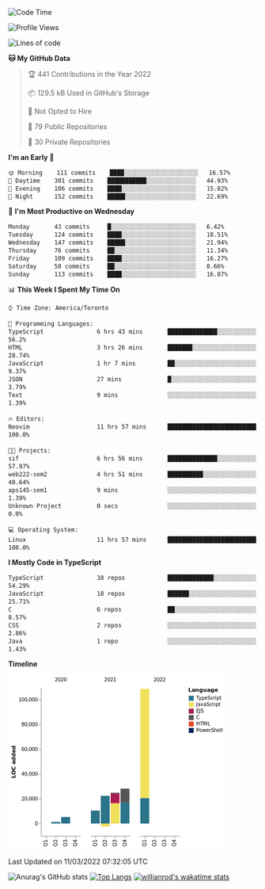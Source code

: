 <!--START_SECTION:waka-->
![Code Time](http://img.shields.io/badge/Code%20Time-183%20hrs%2012%20mins-blue)

![Profile Views](http://img.shields.io/badge/Profile%20Views-13-blue)

![Lines of code](https://img.shields.io/badge/From%20Hello%20World%20I%27ve%20Written-199%20Thousand%20lines%20of%20code-blue)

**🐱 My GitHub Data** 

> 🏆 441 Contributions in the Year 2022
 > 
> 📦 129.5 kB Used in GitHub's Storage 
 > 
> 🚫 Not Opted to Hire
 > 
> 📜 79 Public Repositories 
 > 
> 🔑 30 Private Repositories  
 > 
**I'm an Early 🐤** 

```text
🌞 Morning    111 commits    ████░░░░░░░░░░░░░░░░░░░░░   16.57% 
🌆 Daytime    301 commits    ███████████░░░░░░░░░░░░░░   44.93% 
🌃 Evening    106 commits    ████░░░░░░░░░░░░░░░░░░░░░   15.82% 
🌙 Night      152 commits    █████░░░░░░░░░░░░░░░░░░░░   22.69%

```
📅 **I'm Most Productive on Wednesday** 

```text
Monday       43 commits     █░░░░░░░░░░░░░░░░░░░░░░░░   6.42% 
Tuesday      124 commits    ████░░░░░░░░░░░░░░░░░░░░░   18.51% 
Wednesday    147 commits    █████░░░░░░░░░░░░░░░░░░░░   21.94% 
Thursday     76 commits     ██░░░░░░░░░░░░░░░░░░░░░░░   11.34% 
Friday       109 commits    ████░░░░░░░░░░░░░░░░░░░░░   16.27% 
Saturday     58 commits     ██░░░░░░░░░░░░░░░░░░░░░░░   8.66% 
Sunday       113 commits    ████░░░░░░░░░░░░░░░░░░░░░   16.87%

```


📊 **This Week I Spent My Time On** 

```text
⌚︎ Time Zone: America/Toronto

💬 Programming Languages: 
TypeScript               6 hrs 43 mins       ██████████████░░░░░░░░░░░   56.2% 
HTML                     3 hrs 26 mins       ███████░░░░░░░░░░░░░░░░░░   28.74% 
JavaScript               1 hr 7 mins         ██░░░░░░░░░░░░░░░░░░░░░░░   9.37% 
JSON                     27 mins             █░░░░░░░░░░░░░░░░░░░░░░░░   3.79% 
Text                     9 mins              ░░░░░░░░░░░░░░░░░░░░░░░░░   1.39%

🔥 Editors: 
Neovim                   11 hrs 57 mins      █████████████████████████   100.0%

🐱‍💻 Projects: 
sif                      6 hrs 56 mins       ██████████████░░░░░░░░░░░   57.97% 
web222-sem2              4 hrs 51 mins       ██████████░░░░░░░░░░░░░░░   40.64% 
aps145-sem1              9 mins              ░░░░░░░░░░░░░░░░░░░░░░░░░   1.39% 
Unknown Project          0 secs              ░░░░░░░░░░░░░░░░░░░░░░░░░   0.0%

💻 Operating System: 
Linux                    11 hrs 57 mins      █████████████████████████   100.0%

```

**I Mostly Code in TypeScript** 

```text
TypeScript               38 repos            █████████████░░░░░░░░░░░░   54.29% 
JavaScript               18 repos            ██████░░░░░░░░░░░░░░░░░░░   25.71% 
C                        6 repos             ██░░░░░░░░░░░░░░░░░░░░░░░   8.57% 
CSS                      2 repos             ░░░░░░░░░░░░░░░░░░░░░░░░░   2.86% 
Java                     1 repo              ░░░░░░░░░░░░░░░░░░░░░░░░░   1.43%

```


**Timeline**

![Chart not found](https://raw.githubusercontent.com/wise-introvert/wise-introvert/master/charts/bar_graph.png) 


 Last Updated on 11/03/2022 07:32:05 UTC
<!--END_SECTION:waka-->

![Anurag's GitHub stats](https://github-readme-stats.vercel.app/api?username=wise-introvert&count_private=true&show_icons=true)
[![Top Langs](https://github-readme-stats.vercel.app/api/top-langs/?username=wise-introvert&langs_count=10)](https://github.com/anuraghazra/github-readme-stats)
[![willianrod's wakatime stats](https://github-readme-stats.vercel.app/api/wakatime?username=wiseintrovert)](https://github.com/anuraghazra/github-readme-stats)
